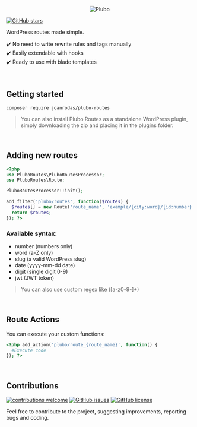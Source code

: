 <p align="center">
  <img src='https://raw.githubusercontent.com/joanrodas/plubo-docs/main/images/plubo.png' alt='Plubo' />
</p>

[![GitHub stars](https://img.shields.io/github/stars/joanrodas/plubo-routes?style=for-the-badge)](https://github.com/joanrodas/plubo-routes/stargazers)


WordPress routes made simple.


✔️  No need to write rewrite rules and tags manually\
✔️  Easily extendable with hooks\
✔️  Ready to use with blade templates


<br/>

## Getting started

`composer require joanrodas/plubo-routes`

> You can also install Plubo Routes as a standalone WordPress plugin, simply downloading the zip and placing it in the plugins folder.

<br/>

## Adding new routes

```php
<?php
use PluboRoutes\PluboRoutesProcessor;
use PluboRoutes\Route;

PluboRoutesProcessor::init();

add_filter('plubo/routes', function($routes) {
  $routes[] = new Route('route_name', 'example/{city:word}/{id:number}', 'template_path');
  return $routes;
}); ?>
```

### Available syntax:
* number (numbers only)
* word (a-Z only)
* slug (a valid WordPress slug)
* date (yyyy-mm-dd date)
* digit (single digit 0-9)
* jwt (JWT token)

> You can also use custom regex like ([a-z0-9-]+)

<br/>

## Route Actions

You can execute your custom functions:

```php
<?php add_action('plubo/route_{route_name}', function() {
  #Execute code
}); ?>
```

<br>

## Contributions
[![contributions welcome](https://img.shields.io/badge/contributions-welcome-brightgreen.svg?style=for-the-badge)](https://github.com/joanrodas/plubo-routes/issues)
[![GitHub issues](https://img.shields.io/github/issues/joanrodas/plubo-routes?style=for-the-badge)](https://github.com/joanrodas/plubo-routes/issues)
[![GitHub license](https://img.shields.io/github/license/joanrodas/plubo-routes?style=for-the-badge)](https://github.com/joanrodas/plubo-routes/blob/main/LICENSE)


Feel free to contribute to the project, suggesting improvements, reporting bugs and coding.
